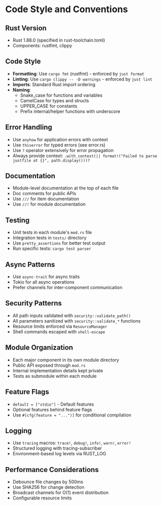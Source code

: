 # Code Style and Conventions

## Rust Version

- Rust 1.88.0 (specified in rust-toolchain.toml)
- Components: rustfmt, clippy

## Code Style

- **Formatting**: Use `cargo fmt` (rustfmt) - enforced by `just format`
- **Linting**: Use `cargo clippy -- -D warnings` - enforced by `just lint`
- **Imports**: Standard Rust import ordering
- **Naming**:
  - Snake_case for functions and variables
  - CamelCase for types and structs
  - UPPER_CASE for constants
  - Prefix internal/helper functions with underscore

## Error Handling

- Use `anyhow` for application errors with context
- Use `thiserror` for typed errors (see error.rs)
- Use `?` operator extensively for error propagation
- Always provide context: `.with_context(|| format!("Failed to parse justfile at {}", path.display()))?`

## Documentation

- Module-level documentation at the top of each file
- Doc comments for public APIs
- Use `///` for item documentation
- Use `//!` for module documentation

## Testing

- Unit tests in each module's `mod.rs` file
- Integration tests in `tests/` directory
- Use `pretty_assertions` for better test output
- Run specific tests: `cargo test parser`

## Async Patterns

- Use `async-trait` for async traits
- Tokio for all async operations
- Prefer channels for inter-component communication

## Security Patterns

- All path inputs validated with `security::validate_path()`
- All parameters sanitized with `security::validate_*` functions
- Resource limits enforced via `ResourceManager`
- Shell commands escaped with `shell-escape`

## Module Organization

- Each major component in its own module directory
- Public API exposed through `mod.rs`
- Internal implementation details kept private
- Tests as submodule within each module

## Feature Flags

- `default = ["stdio"]` - Default features
- Optional features behind feature flags
- Use `#[cfg(feature = "...")]` for conditional compilation

## Logging

- Use `tracing` macros: `trace!`, `debug!`, `info!`, `warn!`, `error!`
- Structured logging with tracing-subscriber
- Environment-based log levels via RUST_LOG

## Performance Considerations

- Debounce file changes by 500ms
- Use SHA256 for change detection
- Broadcast channels for O(1) event distribution
- Configurable resource limits
